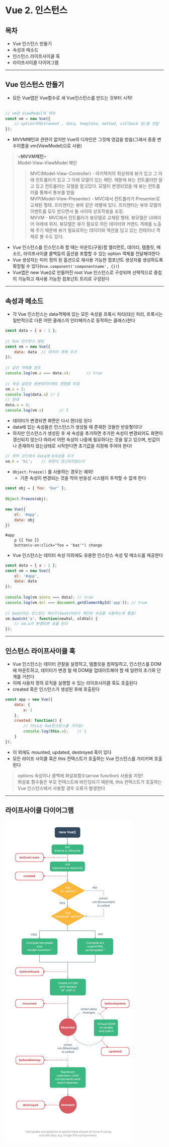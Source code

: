 # Vue 2. 인스턴스

## 목차
* Vue 인스턴스 만들기
* 속성과 메소드
* 인스턴스 라이프사이클 훅
* 라이프사이클 다이어그램

- - - -

## Vue 인스턴스 만들기
* 모든 Vue앱은 Vue함수로 새 Vue인스턴스를 만드는 것부터 시작!
``` javascript

// vm은 ViewModel의 약자
const vm = new Vue({
	// option객체(element , data, template, method, callback 등)를 전달
});
```

* MVVM패턴과 관련이 없지만 Vue의 디자인은 그것에 영감을 받음(그래서 종종 변수이름을 vm(ViewModel)으로 사용)

> <**MVVM패턴**>  
> Model-View-ViewModel 패턴  
> > MVC(Model-View-Controller) - 아키텍처의 최상위에 뷰가 있고 그 아래 컨트롤러가 있고 그 아래 모델이 있는 패턴. 때문에 뷰는 컨트롤러만 알고 있고 컨트롤러는 모델을 알고있다. 모델이 변경되었을 때 뷰는 컨트롤러를 통해서 통보를 받음  
> > MVP(Model-View-Presenter) - MVC에서 컨트롤러가 Presenter로 교체된 형태. 프리젠터는 뷰와 같은 레벨에 있다. 프리젠터는 뷰와 모델의 이벤트를 모두 받으면서 둘 사이의 상호작용을 조정.  
> > MVVM - MVC에서 컨트롤러가 뷰모델로 교체된 형태. 뷰모델은 UI레이어 아래에 위치. 뷰모델은 뷰가 필요로 하든 데이터와 커맨드 객체를 노출해 주기 때문에 뷰가 필요로하는 데이터와 액션을 담고 있는 컨테이너 객체로 볼 수도 있다.  

* Vue 인스턴스를 인스턴스화 할 때는 마운트(구동)할 엘리먼트, 데이터, 템플릿, 메소드, 라이프사이클 콜백등의 옵션을 포함할 수 있는 option 객체를 전달해야한다
* Vue 생성자는 미리 정의 된 옵션으로 재사용 가능한 컴포넌트 생성자를 생성하도록 확장될 수 있다(`Vue.component('componentname', {})`)
* Vue앱은 new Vue()로 만들어진 root Vue 인스턴스로 구성되며 선택적으로 중첩이 가능하고 재사용 가능한 컴포넌트 트리로 구성된다

- - - -

## 속성과 메소드
* 각 Vue 인스턴스는 data객체에 있는 모든 속성을 프록시 처리(대신 처리, 프록시는 일반적으로 다른 어떤 클래스의 인터페이스로 동작하는 클래스)한다
``` javascript
const data = { a : 1 };

// Vue 인스턴스 생성
const vm = new Vue({
	data: data	// 데이터 객체 추가
});

// 같은 객체를 참조
console.log(vm.a === data.a);		// true

// 속성 설정은 원본데이터에도 영향을 미침
vm.a = 2;
console.log(data.a)	// 2
// 반대
data.a = 3;
console.log(vm.a)		// 3
```

* 데이터가 변경되면 화면은 다시 렌더링 된다
* data에 있는 속성들은 인스턴스가 생성될 때 존재한 것들만 반응형이다!
* 하지만 인스턴스가 생성된 후 새 속성을 추가하면 추가한 속성이 변경되어도 화면이 갱신되지 않는다 따라서 어떤 속성이 나중에 필요하다는 것을 알고 있으며, 빈값이나 존재하지 않는상태로 시작한다면 초기값을 지정해 주어야 한다!
``` javascript
// 위의 코드에서 data에 b속성을 추가
vm.b = 'hi';	// 화면이 갱신되지않는다
```

* `Object.freeze()` 를 사용하는 경우는 예외!
	* 기존 속성이 변경되는 것을 막아 반응성 시스템이 추적할 수 없게 한다
``` javascript
const obj = { foo: 'bar' };

Object.freeze(obj);

new Vue({
	el: '#app',
	data: obj
})
```
``` pug
#app
	p {{ foo }}
	button(v-on:click="foo = 'baz'") change
```
 

* Vue 인스턴스는 데이터 속성 이외에도 유용한 인스턴스 속성 및 메소드를 제공한다
``` javascript
const data = { a : 1 };
const vm = new Vue({
	el: '#app',
	data: data
});

console.log(vm.$data === data);	// true
console.log(vm.$el === document.getElementById('app'));	// true

// $watch는 인스턴스 메소드($watch보다 계산된 속성을 사용하는게 좋음)
vm.$watch('a', function(newVal, oldVal) {
	// vm.a가 변경되면 호출 된다
});
```

- - - -

## 인스턴스 라이프사이클 훅
* Vue 인스턴스는 데이터 관찰을 설정하고, 템플릿을 컴파일하고, 인스턴스를 DOM에 마운트하고, 데이터가 변경 될 때 DOM을 업데이트해야 할 때 일련의 초기화 단계를 거친다
* 이때 사용자 정의 로직을 실행할 수 있는 라이프사이클 훅도 호출된다
* created 훅은 인스턴스가 생성된 후에 호출된다
``` javascript
const app = new Vue({
	data: {
		a: 1
	},
	created: function() {
		// this는 Vue인스턴스를 가리킴!
		console.log(this.a);	// 1
	}
});
```
* 이 외에도 mounted, updated, destroyed 훅이 있다
* 모든 라이프 사이클 훅은 this 컨텍스트가 호출하는 Vue 인스턴스를 가리키며 호출된다

> options 속성이나 콜백에 화살표함수(arrow function) 사용을 지양!  
> 화살표 함수들은 부모 컨텍스트에 바인딩되기 때문에, this 컨텍스트가 호출하는 Vue 인스턴스에서 사용할 경우 오류가 발생한다  

- - - -

## 라이프사이클 다이어그램
![vue 인스턴스 라이프사이클](./image/Vue_Instance_LifeCycle_eng.png)



